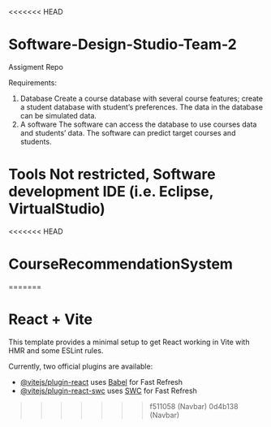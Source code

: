 <<<<<<< HEAD
# Software-Design-Studio-Team-2
Assigment Repo

Requirements:
1. Database
  Create a course database with several course features; create a student
  database with student’s preferences.
  The data in the database can be simulated data.
2. A software
  The software can access the database to use courses data and students’ data.
  The software can predict target courses and students.

Tools
Not restricted, Software development IDE (i.e. Eclipse, VirtualStudio)
=======
<<<<<<< HEAD
# CourseRecommendationSystem
=======
# React + Vite

This template provides a minimal setup to get React working in Vite with HMR and some ESLint rules.

Currently, two official plugins are available:

- [@vitejs/plugin-react](https://github.com/vitejs/vite-plugin-react/blob/main/packages/plugin-react/README.md) uses [Babel](https://babeljs.io/) for Fast Refresh
- [@vitejs/plugin-react-swc](https://github.com/vitejs/vite-plugin-react-swc) uses [SWC](https://swc.rs/) for Fast Refresh
>>>>>>> f511058 (Navbar)
>>>>>>> 0d4b138 (Navbar)
